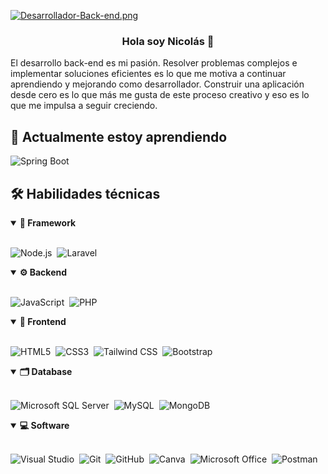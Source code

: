 [![Desarrollador-Back-end.png](https://i.postimg.cc/WbY18FJb/Desarrollador-Back-end.png)](https://postimg.cc/crYW4JmV)
<h3 align="center">Hola soy Nicolás 👋</h3>

El desarrollo back-end es mi pasión. Resolver problemas complejos e implementar soluciones eficientes es lo que me motiva a continuar aprendiendo y mejorando como desarrollador. Construir una aplicación desde cero es lo que más me gusta de este proceso creativo y eso es lo que me impulsa a seguir creciendo.
## 🌱 Actualmente estoy aprendiendo
![Spring Boot](https://img.shields.io/badge/Spring%20Boot-6DB33F?style=for-the-badge&logo=SpringBoot&logoColor=white)
## 🛠️ Habilidades técnicas

<details open>
<summary><b>🧱 Framework</b></summary>
<br>
  
![Node.js](https://img.shields.io/badge/-Node.js-black?style=for-the-badge&logo=Node.js&logoColor=339933)&nbsp;
![Laravel](https://img.shields.io/badge/-Laravel-FF2D20?style=for-the-badge&logo=Laravel&logoColor=white)&nbsp;
  
</details>

<details open>
<summary><b>⚙️ Backend</b></summary>
<br>
  
![JavaScript](https://img.shields.io/badge/-JavaScript-F7DF1E?style=for-the-badge&logo=JavaScript&logoColor=black)&nbsp;
![PHP](https://img.shields.io/badge/-PHP-777BB4?style=for-the-badge&logo=Php&logoColor=white)&nbsp;


  
</details>

<details open>
<summary><b>🎨 Frontend</b></summary>
<br>
  
![HTML5](https://img.shields.io/badge/-HTML5-E34F26?style=for-the-badge&logo=html5&logoColor=white)&nbsp;
![CSS3](https://img.shields.io/badge/-CSS3-1572B6?style=for-the-badge&logo=css3)&nbsp;
![Tailwind CSS](https://img.shields.io/badge/Tailwind%20CSS-06B6D4?style=for-the-badge&logo=Tailwind%20CSS&logoColor=white)&nbsp;
![Bootstrap](https://img.shields.io/badge/-Bootstrap-563D7C?style=for-the-badge&logo=bootstrap)&nbsp;
  
</details>

<details open>
<summary><b>🗂️ Database</b></summary>
<br>
  
![Microsoft SQL Server](https://img.shields.io/badge/-%20SQL%20Server-CC2927?style=for-the-badge&logo=Microsoft%20SQL%20Server&logoColor=white)&nbsp;
![MySQL](https://img.shields.io/badge/-%20SQL%20Server-4479A1?style=for-the-badge&logo=MySQL&logoColor=white)&nbsp;
![MongoDB](https://img.shields.io/badge/Mongodb-E8E7D5?style=for-the-badge&logo=Mongodb&logoColor=3FA037)&nbsp;

</details>

<details open>
<summary><b>💻 Software</b></summary>
<br>

![Visual Studio](https://img.shields.io/badge/-Visual%20Studio%20Code-007ACC?style=for-the-badge&logo=Visual%20Studio%20Code&logoColor=white)&nbsp;
![Git](https://img.shields.io/badge/-Git-F05032?style=for-the-badge&logo=git&logoColor=white)&nbsp;
![GitHub](https://img.shields.io/badge/-Github-181717?style=for-the-badge&logo=Github&logoColor=white)&nbsp;
![Canva](https://img.shields.io/badge/-Canva-00C4CC?style=for-the-badge&logo=Canva&logoColor=white)&nbsp;
![Microsoft Office](https://img.shields.io/badge/-Microsoft%20Office-D83B01?style=for-the-badge&logo=Microsoft%20Office&logoColor=white)&nbsp;
![Postman](https://img.shields.io/badge/postman-EF5B25?style=for-the-badge&logo=postman&logoColor=white)&nbsp;
  
</details>

